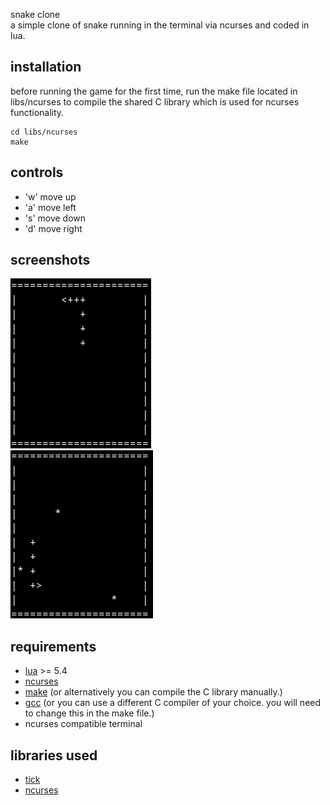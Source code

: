 snake clone  
a simple clone of snake running in the terminal via ncurses and coded in lua.  

## installation 
before running the game for the first time, run the make file located in libs/ncurses to compile the shared C library which is used for ncurses functionality. 
```
cd libs/ncurses 
make 
```

## controls
- 'w' move up  
- 'a' move left  
- 's' move down  
- 'd' move right  

## screenshots 
![screenshot1](screenshots/screenshot1.png)  
![screenshot2](screenshots/screenshot2.png)  

## requirements
- [lua](https://lua.org) >= 5.4
- [ncurses](https://invisible-island.net/ncurses/ncurses.html)
- [make](https://www.gnu.org/software/make/)  (or alternatively you can compile the C library manually.)
- [gcc](https://gcc.gnu.org/)  (or you can use a different C compiler of your choice. you will need to change this in the make file.)
- ncurses compatible terminal

## libraries used
- [tick](https://github.com/rxi/tick)
- [ncurses](https://invisible-island.net/ncurses/ncurses.html)
